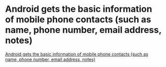 # Android gets the basic information of mobile phone contacts (such as name, phone number, email address, notes)
[Android gets the basic information of mobile phone contacts (such as name, phone number, email address, notes)](https://aiwithcloud.com/2022/09/15/android_gets_the_basic_information_of_mobile_phone_contacts_such_as_name_phone_number_email_address_notes/)